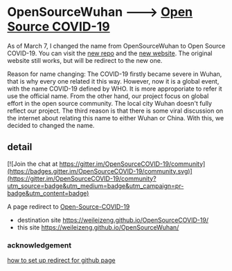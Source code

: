 # OpenSourceWuhan ---> [Open Source COVID-19](https://weileizeng.github.io/Open-Source-COVID-19/)

As of March 7, I changed the name from OpenSourceWuhan to Open Source COVID-19. You can visit the [new repo](https://weileizeng.github.io/Open-Source-COVID-19/) and the [new website](https://github.com/WeileiZeng/Open-Source-COVID-19). The original website still works, but will be redirect to the new one.

Reason for name changing: The COVID-19 firstly became severe in Wuhan, that is why every one related it this way. However, now it is a global event, with the name COVID-19 defined by WHO. It is more approporiate to refer it use the official name. From the other hand, our project focus on global effort in the open source community. The local city Wuhan doesn't fully reflect our project. The third reason is that there is some viral discussion on the internet about relating this name to either Wuhan or China. With this, we decided to changed the name.



## detail

[![Join the chat at https://gitter.im/OpenSourceCOVID-19/community](https://badges.gitter.im/OpenSourceCOVID-19/community.svg)](https://gitter.im/OpenSourceCOVID-19/community?utm_source=badge&utm_medium=badge&utm_campaign=pr-badge&utm_content=badge)

A page redirect to [Open-Source-COVID-19](https://weileizeng.github.io/Open-Source-COVID-19/)

* destination site  https://weileizeng.github.io/OpenSourceCOVID-19/
* this site https://weileizeng.github.io/OpenSourceWuhan/



### acknowledgement
[how to set up redirect for github page](https://dev.to/steveblue/setup-a-redirect-on-github-pages-1ok7)
